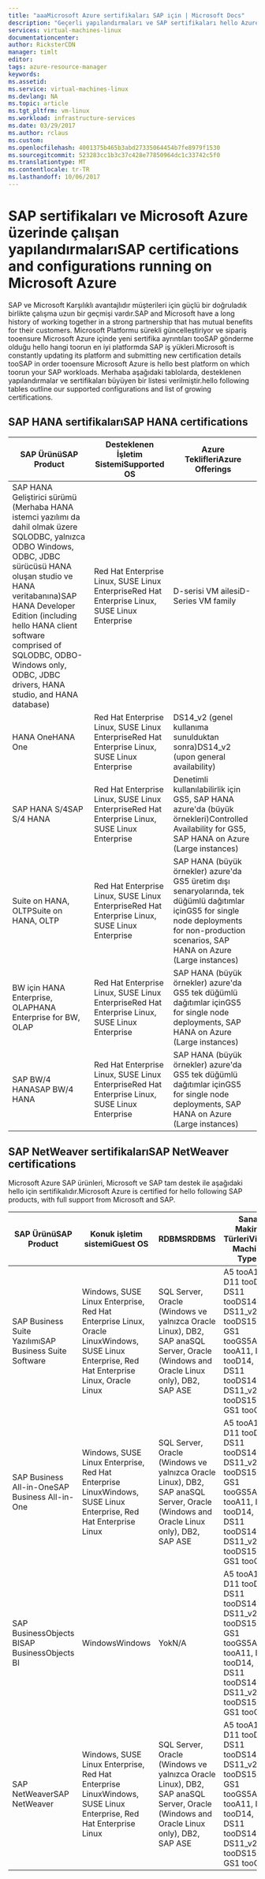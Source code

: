 ```yaml
---
title: "aaaMicrosoft Azure sertifikaları SAP için | Microsoft Docs"
description: "Geçerli yapılandırmaları ve SAP sertifikaları hello Azure platformu üzerinde güncelleştirilmiş listesi."
services: virtual-machines-linux
documentationcenter: 
author: RicksterCDN
manager: timlt
editor: 
tags: azure-resource-manager
keywords: 
ms.assetid: 
ms.service: virtual-machines-linux
ms.devlang: NA
ms.topic: article
ms.tgt_pltfrm: vm-linux
ms.workload: infrastructure-services
ms.date: 03/29/2017
ms.author: rclaus
ms.custom: 
ms.openlocfilehash: 4001375b465b3abd27335064454b7fe8979f1530
ms.sourcegitcommit: 523283cc1b3c37c428e77850964dc1c33742c5f0
ms.translationtype: MT
ms.contentlocale: tr-TR
ms.lasthandoff: 10/06/2017
---
```

# <a name="sap-certifications-and-configurations-running-on-microsoft-azure"></a><span data-ttu-id="83cc5-103">SAP sertifikaları ve Microsoft Azure üzerinde çalışan yapılandırmaları</span><span class="sxs-lookup"><span data-stu-id="83cc5-103">SAP certifications and configurations running on Microsoft Azure</span></span>

<span data-ttu-id="83cc5-104">SAP ve Microsoft Karşılıklı avantajlıdır müşterileri için güçlü bir doğruladık birlikte çalışma uzun bir geçmişi vardır.</span><span class="sxs-lookup"><span data-stu-id="83cc5-104">SAP and Microsoft have a long history of working together in a strong partnership that has mutual benefits for their customers.</span></span> <span data-ttu-id="83cc5-105">Microsoft Platformu sürekli güncelleştiriyor ve sipariş tooensure Microsoft Azure içinde yeni sertifika ayrıntıları tooSAP gönderme olduğu hello hangi toorun en iyi platformda SAP iş yükleri.</span><span class="sxs-lookup"><span data-stu-id="83cc5-105">Microsoft is constantly updating its platform and submitting new certification details tooSAP in order tooensure Microsoft Azure is hello best platform on which toorun your SAP workloads.</span></span> <span data-ttu-id="83cc5-106">Merhaba aşağıdaki tablolarda, desteklenen yapılandırmalar ve sertifikaları büyüyen bir listesi verilmiştir.</span><span class="sxs-lookup"><span data-stu-id="83cc5-106">hello following tables outline our supported configurations and list of growing certifications.</span></span> 

## <a name="sap-hana-certifications"></a><span data-ttu-id="83cc5-107">SAP HANA sertifikaları</span><span class="sxs-lookup"><span data-stu-id="83cc5-107">SAP HANA certifications</span></span>

| <span data-ttu-id="83cc5-108">SAP Ürünü</span><span class="sxs-lookup"><span data-stu-id="83cc5-108">SAP Product</span></span> | <span data-ttu-id="83cc5-109">Desteklenen İşletim Sistemi</span><span class="sxs-lookup"><span data-stu-id="83cc5-109">Supported OS</span></span> | <span data-ttu-id="83cc5-110">Azure Teklifleri</span><span class="sxs-lookup"><span data-stu-id="83cc5-110">Azure Offerings</span></span> |
| --- | --- | --- |
| <span data-ttu-id="83cc5-111">SAP HANA Geliştirici sürümü (Merhaba HANA istemci yazılımı da dahil olmak üzere SQLODBC, yalnızca ODBO Windows, ODBC, JDBC sürücüsü HANA oluşan studio ve HANA veritabanına)</span><span class="sxs-lookup"><span data-stu-id="83cc5-111">SAP HANA Developer Edition (including hello HANA client software comprised of SQLODBC, ODBO-Windows only, ODBC, JDBC drivers, HANA studio, and HANA database)</span></span> |<span data-ttu-id="83cc5-112">Red Hat Enterprise Linux, SUSE Linux Enterprise</span><span class="sxs-lookup"><span data-stu-id="83cc5-112">Red Hat Enterprise Linux, SUSE Linux Enterprise</span></span> | <span data-ttu-id="83cc5-113">D-serisi VM ailesi</span><span class="sxs-lookup"><span data-stu-id="83cc5-113">D-Series VM family</span></span> |
| <span data-ttu-id="83cc5-114">HANA One</span><span class="sxs-lookup"><span data-stu-id="83cc5-114">HANA One</span></span> |<span data-ttu-id="83cc5-115">Red Hat Enterprise Linux, SUSE Linux Enterprise</span><span class="sxs-lookup"><span data-stu-id="83cc5-115">Red Hat Enterprise Linux, SUSE Linux Enterprise</span></span> |<span data-ttu-id="83cc5-116">DS14_v2 (genel kullanıma sunulduktan sonra)</span><span class="sxs-lookup"><span data-stu-id="83cc5-116">DS14_v2 (upon general availability)</span></span> |
| <span data-ttu-id="83cc5-117">SAP HANA S/4</span><span class="sxs-lookup"><span data-stu-id="83cc5-117">SAP S/4 HANA</span></span> |<span data-ttu-id="83cc5-118">Red Hat Enterprise Linux, SUSE Linux Enterprise</span><span class="sxs-lookup"><span data-stu-id="83cc5-118">Red Hat Enterprise Linux, SUSE Linux Enterprise</span></span> |<span data-ttu-id="83cc5-119">Denetimli kullanılabilirlik için GS5, SAP HANA azure'da (büyük örnekleri)</span><span class="sxs-lookup"><span data-stu-id="83cc5-119">Controlled Availability for GS5, SAP HANA on Azure (Large instances)</span></span> |
| <span data-ttu-id="83cc5-120">Suite on HANA, OLTP</span><span class="sxs-lookup"><span data-stu-id="83cc5-120">Suite on HANA, OLTP</span></span> |<span data-ttu-id="83cc5-121">Red Hat Enterprise Linux, SUSE Linux Enterprise</span><span class="sxs-lookup"><span data-stu-id="83cc5-121">Red Hat Enterprise Linux, SUSE Linux Enterprise</span></span> |<span data-ttu-id="83cc5-122">SAP HANA (büyük örnekler) azure'da GS5 üretim dışı senaryolarında, tek düğümlü dağıtımlar için</span><span class="sxs-lookup"><span data-stu-id="83cc5-122">GS5 for single node deployments for non-production scenarios, SAP HANA on Azure (Large instances)</span></span> |
| <span data-ttu-id="83cc5-123">BW için HANA Enterprise, OLAP</span><span class="sxs-lookup"><span data-stu-id="83cc5-123">HANA Enterprise for BW, OLAP</span></span> |<span data-ttu-id="83cc5-124">Red Hat Enterprise Linux, SUSE Linux Enterprise</span><span class="sxs-lookup"><span data-stu-id="83cc5-124">Red Hat Enterprise Linux, SUSE Linux Enterprise</span></span> |<span data-ttu-id="83cc5-125">SAP HANA (büyük örnekler) azure'da GS5 tek düğümlü dağıtımlar için</span><span class="sxs-lookup"><span data-stu-id="83cc5-125">GS5 for single node deployments, SAP HANA on Azure (Large instances)</span></span> |
| <span data-ttu-id="83cc5-126">SAP BW/4 HANA</span><span class="sxs-lookup"><span data-stu-id="83cc5-126">SAP BW/4 HANA</span></span> |<span data-ttu-id="83cc5-127">Red Hat Enterprise Linux, SUSE Linux Enterprise</span><span class="sxs-lookup"><span data-stu-id="83cc5-127">Red Hat Enterprise Linux, SUSE Linux Enterprise</span></span> |<span data-ttu-id="83cc5-128">SAP HANA (büyük örnekler) azure'da GS5 tek düğümlü dağıtımlar için</span><span class="sxs-lookup"><span data-stu-id="83cc5-128">GS5 for single node deployments, SAP HANA on Azure (Large instances)</span></span> |

## <a name="sap-netweaver-certifications"></a><span data-ttu-id="83cc5-129">SAP NetWeaver sertifikaları</span><span class="sxs-lookup"><span data-stu-id="83cc5-129">SAP NetWeaver certifications</span></span>
<span data-ttu-id="83cc5-130">Microsoft Azure SAP ürünleri, Microsoft ve SAP tam destek ile aşağıdaki hello için sertifikalıdır.</span><span class="sxs-lookup"><span data-stu-id="83cc5-130">Microsoft Azure is certified for hello following SAP products, with full support from Microsoft and SAP.</span></span>

| <span data-ttu-id="83cc5-131">SAP Ürünü</span><span class="sxs-lookup"><span data-stu-id="83cc5-131">SAP Product</span></span> | <span data-ttu-id="83cc5-132">Konuk işletim sistemi</span><span class="sxs-lookup"><span data-stu-id="83cc5-132">Guest OS</span></span> | <span data-ttu-id="83cc5-133">RDBMS</span><span class="sxs-lookup"><span data-stu-id="83cc5-133">RDBMS</span></span> | <span data-ttu-id="83cc5-134">Sanal Makine Türleri</span><span class="sxs-lookup"><span data-stu-id="83cc5-134">Virtual Machine Types</span></span> |
| --- | --- | --- | --- |
| <span data-ttu-id="83cc5-135">SAP Business Suite Yazılımı</span><span class="sxs-lookup"><span data-stu-id="83cc5-135">SAP Business Suite Software</span></span> |<span data-ttu-id="83cc5-136">Windows, SUSE Linux Enterprise, Red Hat Enterprise Linux, Oracle Linux</span><span class="sxs-lookup"><span data-stu-id="83cc5-136">Windows, SUSE Linux Enterprise, Red Hat Enterprise Linux, Oracle Linux</span></span> |<span data-ttu-id="83cc5-137">SQL Server, Oracle (Windows ve yalnızca Oracle Linux), DB2, SAP ana</span><span class="sxs-lookup"><span data-stu-id="83cc5-137">SQL Server, Oracle (Windows and Oracle Linux only), DB2, SAP ASE</span></span> |<span data-ttu-id="83cc5-138">A5 tooA11, D11 tooD14, DS11 tooDS14, DS11_v2 tooDS15_v2, GS1 tooGS5</span><span class="sxs-lookup"><span data-stu-id="83cc5-138">A5 tooA11, D11 tooD14, DS11 tooDS14, DS11_v2 tooDS15_v2, GS1 tooGS5</span></span> |
| <span data-ttu-id="83cc5-139">SAP Business All-in-One</span><span class="sxs-lookup"><span data-stu-id="83cc5-139">SAP Business All-in-One</span></span> |<span data-ttu-id="83cc5-140">Windows, SUSE Linux Enterprise, Red Hat Enterprise Linux</span><span class="sxs-lookup"><span data-stu-id="83cc5-140">Windows, SUSE Linux Enterprise, Red Hat Enterprise Linux</span></span> |<span data-ttu-id="83cc5-141">SQL Server, Oracle (Windows ve yalnızca Oracle Linux), DB2, SAP ana</span><span class="sxs-lookup"><span data-stu-id="83cc5-141">SQL Server, Oracle (Windows and Oracle Linux only), DB2, SAP ASE</span></span> |<span data-ttu-id="83cc5-142">A5 tooA11, D11 tooD14, DS11 tooDS14, DS11_v2 tooDS15_v2, GS1 tooGS5</span><span class="sxs-lookup"><span data-stu-id="83cc5-142">A5 tooA11, D11 tooD14, DS11 tooDS14, DS11_v2 tooDS15_v2, GS1 tooGS5</span></span> |
| <span data-ttu-id="83cc5-143">SAP BusinessObjects BI</span><span class="sxs-lookup"><span data-stu-id="83cc5-143">SAP BusinessObjects BI</span></span> |<span data-ttu-id="83cc5-144">Windows</span><span class="sxs-lookup"><span data-stu-id="83cc5-144">Windows</span></span> |<span data-ttu-id="83cc5-145">Yok</span><span class="sxs-lookup"><span data-stu-id="83cc5-145">N/A</span></span> |<span data-ttu-id="83cc5-146">A5 tooA11, D11 tooD14, DS11 tooDS14, DS11_v2 tooDS15_v2, GS1 tooGS5</span><span class="sxs-lookup"><span data-stu-id="83cc5-146">A5 tooA11, D11 tooD14, DS11 tooDS14, DS11_v2 tooDS15_v2, GS1 tooGS5</span></span> |
| <span data-ttu-id="83cc5-147">SAP NetWeaver</span><span class="sxs-lookup"><span data-stu-id="83cc5-147">SAP NetWeaver</span></span> |<span data-ttu-id="83cc5-148">Windows, SUSE Linux Enterprise, Red Hat Enterprise Linux</span><span class="sxs-lookup"><span data-stu-id="83cc5-148">Windows, SUSE Linux Enterprise, Red Hat Enterprise Linux</span></span> |<span data-ttu-id="83cc5-149">SQL Server, Oracle (Windows ve yalnızca Oracle Linux), DB2, SAP ana</span><span class="sxs-lookup"><span data-stu-id="83cc5-149">SQL Server, Oracle (Windows and Oracle Linux only), DB2, SAP ASE</span></span> |<span data-ttu-id="83cc5-150">A5 tooA11, D11 tooD14, DS11 tooDS14, DS11_v2 tooDS15_v2, GS1 tooGS5</span><span class="sxs-lookup"><span data-stu-id="83cc5-150">A5 tooA11, D11 tooD14, DS11 tooDS14, DS11_v2 tooDS15_v2, GS1 tooGS5</span></span> |

